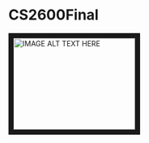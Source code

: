 # CS2600Final

<a href="http://www.youtube.com/watch?feature=player_embedded&v=S7JlgN0yYPo" target="_blank"><img src="http://img.youtube.com/vi/S7JlgN0yYPo/0.jpg" 
alt="IMAGE ALT TEXT HERE" width="240" height="180" border="10" /></a>
